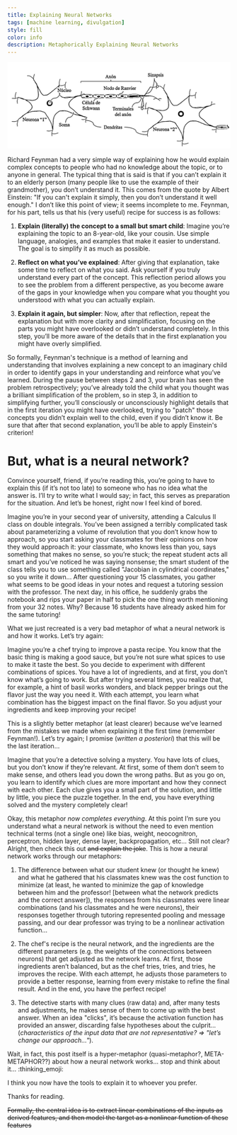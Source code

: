 ```yaml
---
title: Explaining Neural Networks
tags: [machine learning, divulgation]
style: fill
color: info
description: Metaphorically Explaining Neural Networks
---
```


![nn](../assets/blog_images/XXXX-XX-XX-explaining-neural-networks/nn.png)

Richard Feynman had a very simple way of explaining how he would explain complex concepts to people who had no knowledge about the topic, or to anyone in general. The typical thing that is said is that if you can’t explain it to an elderly person (many people like to use the example of their grandmother), you don’t understand it. This comes from the quote by Albert Einstein: "If you can't explain it simply, then you don’t understand it well enough." I don’t like this point of view; it seems incomplete to me. Feynman, for his part, tells us that his (very useful) recipe for success is as follows:

1. **Explain (literally) the concept to a small but smart child**: Imagine you’re explaining the topic to an 8-year-old, like your cousin. Use simple language, analogies, and examples that make it easier to understand. The goal is to simplify it as much as possible.

2. **Reflect on what you’ve explained**: After giving that explanation, take some time to reflect on what you said. Ask yourself if you truly understand every part of the concept. This reflection period allows you to see the problem from a different perspective, as you become aware of the gaps in your knowledge when you compare what you thought you understood with what you can actually explain.

3. **Explain it again, but simpler**: Now, after that reflection, repeat the explanation but with more clarity and simplification, focusing on the parts you might have overlooked or didn’t understand completely. In this step, you’ll be more aware of the details that in the first explanation you might have overly simplified.

So formally, Feynman's technique is a method of learning and understanding that involves explaining a new concept to an imaginary child in order to identify gaps in your understanding and reinforce what you’ve learned. During the pause between steps 2 and 3, your brain has seen the problem retrospectively; you’ve already told the child what you thought was a brilliant simplification of the problem, so in step 3, in addition to simplifying further, you’ll consciously or unconsciously highlight details that in the first iteration you might have overlooked, trying to "patch" those concepts you didn’t explain well to the child, even if you didn’t know it. Be sure that after that second explanation, you’ll be able to apply Einstein's criterion!

# But, what is a neural network?

Convince yourself, friend, if you’re reading this, you’re going to have to explain this (if it’s not too late) to someone who has no idea what the answer is. I’ll try to write what I would say; in fact, this serves as preparation for the situation. And let’s be honest, right now I feel kind of bored.

Imagine you’re in your second year of university, attending a Calculus II class on double integrals. You’ve been assigned a terribly complicated task about parameterizing a volume of revolution that you don’t know how to approach, so you start asking your classmates for their opinions on how they would approach it: your classmate, who knows less than you, says something that makes no sense, so you’re stuck; the repeat student acts all smart and you’ve noticed he was saying nonsense; the smart student of the class tells you to use something called "Jacobian in cylindrical coordinates," so you write it down... After questioning your 15 classmates, you gather what seems to be good ideas in your notes and request a tutoring session with the professor. The next day, in his office, he suddenly grabs the notebook and rips your paper in half to pick the one thing worth mentioning from your 32 notes. Why? Because 16 students have already asked him for the same tutoring!

What we just recreated is a very bad metaphor of what a neural network is and how it works. Let’s try again:

Imagine you’re a chef trying to improve a pasta recipe. You know that the basic thing is making a good sauce, but you’re not sure what spices to use to make it taste the best. So you decide to experiment with different combinations of spices. You have a lot of ingredients, and at first, you don’t know what’s going to work. But after trying several times, you realize that, for example, a hint of basil works wonders, and black pepper brings out the flavor just the way you need it. With each attempt, you learn what combination has the biggest impact on the final flavor. So you adjust your ingredients and keep improving your recipe!

This is a slightly better metaphor (at least clearer) because we’ve learned from the mistakes we made when explaining it the first time (remember Feynman!). Let’s try again; I promise (_written a posteriori_) that this will be the last iteration...

Imagine that you’re a detective solving a mystery. You have lots of clues, but you don’t know if they’re relevant. At first, some of them don’t seem to make sense, and others lead you down the wrong paths. But as you go on, you learn to identify which clues are more important and how they connect with each other. Each clue gives you a small part of the solution, and little by little, you piece the puzzle together. In the end, you have everything solved and the mystery completely clear!

Okay, this metaphor _now completes everything_. At this point I’m sure you understand what a neural network is without the need to even mention technical terms (not a single one) like bias, weight, neocognitron, perceptron, hidden layer, dense layer, backpropagation, etc... Still not clear? Alright, then check this out ~~and explain the joke~~. This is how a neural network works through our metaphors:

1. The difference between what our student knew (or thought he knew) and what he gathered that his classmates knew was the cost function to minimize (at least, he wanted to minimize the gap of knowledge between him and the professor! [between what the network predicts and the correct answer]), the responses from his classmates were linear combinations (and his classmates and he were neurons), their responses together through tutoring represented pooling and message passing, and our dear professor was trying to be a nonlinear activation function...
  
2. The chef's recipe is the neural network, and the ingredients are the different parameters (e.g. the weights of the connections between neurons) that get adjusted as the network learns. At first, those ingredients aren’t balanced, but as the chef tries, tries, and tries, he improves the recipe. With each attempt, he adjusts those parameters to provide a better response, learning from every mistake to refine the final result. And in the end, you have the perfect recipe!

3. The detective starts with many clues (raw data) and, after many tests and adjustments, he makes sense of them to come up with the best answer. When an idea "clicks", it’s because the activation function has provided an answer, discarding false hypotheses about the culprit... (_characteristics of the input data that are not representative? => "let’s change our approach..."_).

Wait, in fact, this post itself is a hyper-metaphor (quasi-metaphor?, META-METAPHOR??) about how a neural network works... stop and think about it... :thinking_emoji:

I think you now have the tools to explain it to whoever you prefer.

Thanks for reading.

~~Formally, the central idea is to extract linear combinations of the inputs as derived features, and then model the target as a nonlinear function of these features~~

